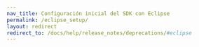 ```yaml
---
nav_title: Configuración inicial del SDK con Eclipse
permalink: /eclipse_setup/
layout: redirect
redirect_to: /docs/help/release_notes/deprecations/#eclipse
---
```

